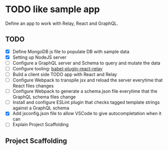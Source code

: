 # TODO like sample app

Define an app to work with Relay, React and GraphQL.

## TODO

- [x] Define MongoDB js file to populate DB with sample data
- [x] Setting up NodeJS server
- [ ] Configure a GraphQL server and Schema to query and mutate the data
- [ ] Configure tooling: [babel-plugin-react-relay](https://github.com/graphcool/babel-plugin-react-relay)
- [ ] Build a client side TODO app with React and Relay
- [ ] Configure Webpack to transpile jsx and reload the server everytime that React files changes
- [ ] Configure Webpack to generate a schema.json file everytime that the GraphQL schema files change
- [ ] Install and configure ESLint plugin that checks tagged template strings against a GraphQL schema
- [x] Add jsconfig.json file to allow VSCode to give autocompletation when it can
- [ ] Explain Project Scaffolding

## Project Scaffolding